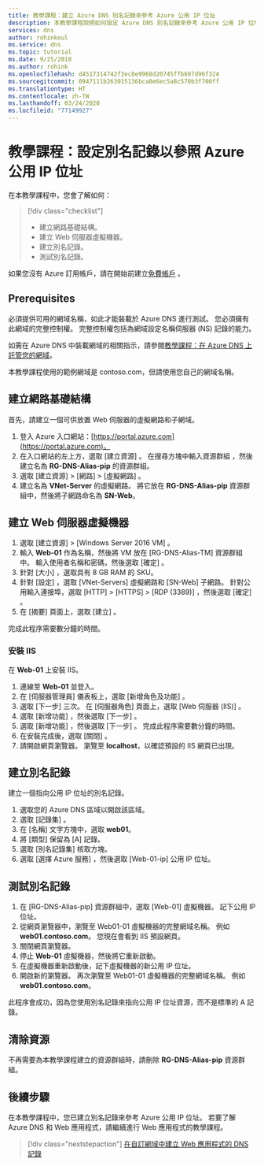 ```yaml
---
title: 教學課程：建立 Azure DNS 別名記錄來參考 Azure 公用 IP 位址
description: 本教學課程說明如何設定 Azure DNS 別名記錄來參考 Azure 公用 IP 位址。
services: dns
author: rohinkoul
ms.service: dns
ms.topic: tutorial
ms.date: 9/25/2018
ms.author: rohink
ms.openlocfilehash: d4517314742f3ec8e9968d20745ffb697d96f324
ms.sourcegitcommit: 0947111b263015136bca0e6ec5a8c570b3f700ff
ms.translationtype: HT
ms.contentlocale: zh-TW
ms.lasthandoff: 03/24/2020
ms.locfileid: "77149927"
---
```

# <a name="tutorial-configure-an-alias-record-to-refer-to-an-azure-public-ip-address"></a>教學課程：設定別名記錄以參照 Azure 公用 IP 位址 

在本教學課程中，您會了解如何：

> [!div class="checklist"]
> * 建立網路基礎結構。
> * 建立 Web 伺服器虛擬機器。
> * 建立別名記錄。
> * 測試別名記錄。


如果您沒有 Azure 訂用帳戶，請在開始前建立[免費帳戶](https://azure.microsoft.com/free/?WT.mc_id=A261C142F) 。

## <a name="prerequisites"></a>Prerequisites
必須提供可用的網域名稱，如此才能裝載於 Azure DNS 進行測試。 您必須擁有此網域的完整控制權。 完整控制權包括為網域設定名稱伺服器 (NS) 記錄的能力。

如需在 Azure DNS 中裝載網域的相關指示，請參閱[教學課程：在 Azure DNS 上託管您的網域](dns-delegate-domain-azure-dns.md)。

本教學課程使用的範例網域是 contoso.com，但請使用您自己的網域名稱。

## <a name="create-the-network-infrastructure"></a>建立網路基礎結構
首先，請建立一個可供放置 Web 伺服器的虛擬網路和子網域。
1. 登入 Azure 入口網站：[https://portal.azure.com](https://portal.azure.com)。
2. 在入口網站的左上方，選取 [建立資源]  。 在搜尋方塊中輸入資源群組  ，然後建立名為 **RG-DNS-Alias-pip** 的資源群組。
3. 選取 [建立資源]   > [網路]   > [虛擬網路]  。
4. 建立名為 **VNet-Server** 的虛擬網路。 將它放在 **RG-DNS-Alias-pip** 資源群組中，然後將子網路命名為 **SN-Web**。

## <a name="create-a-web-server-virtual-machine"></a>建立 Web 伺服器虛擬機器
1. 選取 [建立資源]   > [Windows Server 2016 VM]  。
2. 輸入 **Web-01** 作為名稱，然後將 VM 放在 [RG-DNS-Alias-TM]  資源群組中。 輸入使用者名稱和密碼，然後選取 [確定]  。
3. 針對 [大小]  ，選取具有 8 GB RAM 的 SKU。
4. 針對 [設定]  ，選取 [VNet-Servers]  虛擬網路和 [SN-Web]  子網路。 針對公用輸入連接埠，選取 [HTTP]   > [HTTPS]   > [RDP (3389)]  ，然後選取 [確定]  。
5. 在 [摘要]  頁面上，選取 [建立]  。

完成此程序需要數分鐘的時間。

### <a name="install-iis"></a>安裝 IIS

在 **Web-01** 上安裝 IIS。

1. 連線至 **Web-01** 並登入。
2. 在 [伺服器管理員]  儀表板上，選取 [新增角色及功能]  。
3. 選取 [下一步]  三次。 在 [伺服器角色]  頁面上，選取 [Web 伺服器 (IIS)]  。
4. 選取 [新增功能]  ，然後選取 [下一步]  。
5. 選取 [新增功能]  ，然後選取 [下一步]  。 完成此程序需要數分鐘的時間。
6. 在安裝完成後，選取 [關閉]  。
7. 請開啟網頁瀏覽器。 瀏覽至 **localhost**，以確認預設的 IIS 網頁已出現。

## <a name="create-an-alias-record"></a>建立別名記錄

建立一個指向公用 IP 位址的別名記錄。

1. 選取您的 Azure DNS 區域以開啟該區域。
2. 選取 [記錄集]  。
3. 在 [名稱]  文字方塊中，選取 **web01**。
4. 將 [類型]  保留為 [A]  記錄。
5. 選取 [別名記錄集]  核取方塊。
6. 選取 [選擇 Azure 服務]  ，然後選取 [Web-01-ip]  公用 IP 位址。

## <a name="test-the-alias-record"></a>測試別名記錄

1. 在 [RG-DNS-Alias-pip]  資源群組中，選取 [Web-01]  虛擬機器。 記下公用 IP 位址。
1. 從網頁瀏覽器中，瀏覽至 Web01-01 虛擬機器的完整網域名稱。 例如 **web01.contoso.com**。 您現在會看到 IIS 預設網頁。
2. 關閉網頁瀏覽器。
3. 停止 **Web-01** 虛擬機器，然後將它重新啟動。
4. 在虛擬機器重新啟動後，記下虛擬機器的新公用 IP 位址。
5. 開啟新的瀏覽器。 再次瀏覽至 Web01-01 虛擬機器的完整網域名稱。 例如 **web01.contoso.com**。

此程序會成功，因為您使用別名記錄來指向公用 IP 位址資源，而不是標準的 A 記錄。

## <a name="clean-up-resources"></a>清除資源

不再需要為本教學課程建立的資源群組時，請刪除 **RG-DNS-Alias-pip** 資源群組。


## <a name="next-steps"></a>後續步驟

在本教學課程中，您已建立別名記錄來參考 Azure 公用 IP 位址。 若要了解 Azure DNS 和 Web 應用程式，請繼續進行 Web 應用程式的教學課程。

> [!div class="nextstepaction"]
> [在自訂網域中建立 Web 應用程式的 DNS 記錄](./dns-web-sites-custom-domain.md)
